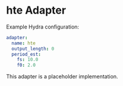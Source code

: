 # hte Adapter

Example Hydra configuration:

```yaml
adapter:
  name: hte
  output_length: 0
  period_est:
    fs: 10.0
    f0: 2.0
```

This adapter is a placeholder implementation.
